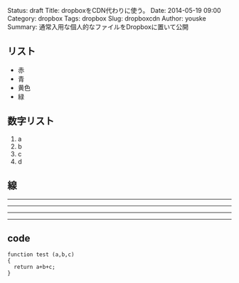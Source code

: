Status: draft
Title: dropboxをCDN代わりに使う。
Date: 2014-05-19 09:00
Category: dropbox
Tags: dropbox
Slug: dropboxcdn
Author: youske
Summary: 通常入用な個人的なファイルをDropboxに置いて公開

## リスト
- 赤
- 青
- 黄色
- 緑

## 数字リスト
1. a
2. b
3. c
4. d

## 線
* * *

***

*****

- - -


## code

    function test (a,b,c) 
    {
      return a+b+c;
    }








